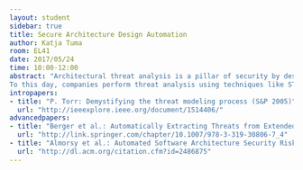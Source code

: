 ```yaml
---
layout: student
sidebar: true
title: Secure Architecture Design Automation
author: Katja Tuma
room: EL41
date: 2017/05/24
time: 10:00-12:00
abstract: "Architectural threat analysis is a pillar of security by design and is routinely performed in companies.
To this day, companies perform threat analysis using techniques like STRIDE, where security experts manually identify and assess security threats. Techniques such as STRIDE aim towards maximizing the completeness of discovered threats. This leads to identifying more threats than can be addressed (due to budget constraints). However, at that point analysts have spent precious time on low-prioritized threats already, which is inefficient. Therefore, there is a need for a more efficient use of the allocated resources. Because secure architectures consider security as a cross-cutting concern, testing, maintenance and compliance checking provide continuous feedback on system state. Automation of architectural analysis can not only reduce the manual labor, but also cater to late-stage security related activities. This short paper discusses two recent attempts to automate architectural threat analysis and discusses their limitations."
intropapers:
- title: "P. Torr: Demystifying the threat modeling process (S&P 2005)"
  url: "http://ieeexplore.ieee.org/document/1514406/"
advancedpapers:
- title: "Berger et al.: Automatically Extracting Threats from Extended Data Flow Diagrams (ESSoS 2016)"
  url: "http://link.springer.com/chapter/10.1007/978-3-319-30806-7_4"
- title: "Almorsy et al.: Automated Software Architecture Security Risk Analysis using Formalized Signatures (ICSE 2013)"
  url: "http://dl.acm.org/citation.cfm?id=2486875"
---
```


